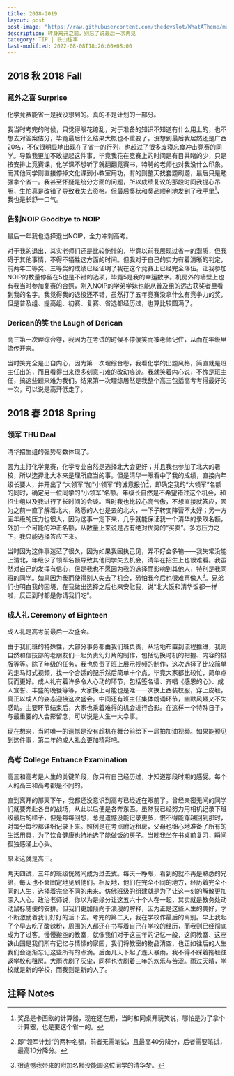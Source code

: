 ```yaml
---
title: 2018-2019
layout: post
post-image: "https://raw.githubusercontent.com/thedevslot/WhatATheme/master/assets/images/SamplePost.png?token=AHMQUEPC4IFADOF5VG4QVN26Z64GG"
description: 转身离开之前，别忘了说最后一次再见
category: TIP | 铁山往事
last-modified: 2022-08-08T18:26:00+08:00
---
```


## 2018 秋 2018 Fall

### 意外之喜 Surprise

化学竞赛能省一是我没想到的。真的不是计划的一部分。

我当时考完的时候，只觉得眼花缭乱，对于准备的知识不知道有什么用上的，也不想去对答案估分，毕竟最后什么结果大概也不重要了。没想到最后我居然还是广西20名，不仅很明显地出现在了省一的行列，也超过了很多废寝忘食冲击竞赛的同学。导致我更加不敢提起这件事，毕竟我花在竞赛上的时间是有目共睹的少，只是按安排上竞赛课，化学课不想听了就翻翻竞赛书，特聘的老师也对我没什么印象。而其他同学则直接停掉文化课到小教室用功，有的则整天找套题刷题，最后只是勉强拿个省一。我甚至怀疑是统分方面的问题，所以成绩复议的那段时间我提心吊胆，生怕真是改错了导致我失去资格。但最后奖状和奖品顺利地发到了我手里[^1]，我也是长舒一口气。

[^1]: 奖品是卡西欧的计算器，现在还在用，当时和同桌开玩笑说，哪怕是为了拿个计算器，也是要这个省一的。

### 告别NOIP Goodbye to NOIP

最后一年我也选择退出NOIP，全力冲刺高考。

对于我的退出，其实老师们还是比较惋惜的，毕竟以前我展现过省一的潜质，但我碍于其他事情，不得不牺牲这方面的时间。但我对于自己的实力有着清晰的判定，前两年二等奖、三等奖的成绩已经证明了我在这个竞赛上已经完全落伍。让我参加NOIP的数量停留在5也是不错的选项，毕竟5是我的幸运数字。机房外的墙壁上也有我当时参加复赛的合照，刚入NOIP的学弟学妹也能从普及组的远古获奖者里看到我的名字。我觉得我的退役还不错，虽然打了五年竞赛没拿什么有竞争力的奖，但是普及组、提高组、初赛、复赛、省选都经历过，也算比较圆满了。

### Derican的笑 the Laugh of Derican

高三第一次理综合卷，我因为在考试的时候不停傻笑而被老师记住，从而在年级里流传开来。

当时笑完全是出自内心，因为第一次理综合卷，我看化学的出题风格，简直就是班主任出的，而且看得出来很多刻意刁难的改动痕迹。我就笑着内心说，不愧是班主任，搞这些题来难为我们。结果第一次理综居然是我整个高三包括高考考得最好的一次，可以说是高开低走了。

## 2018 春 2018 Spring

### 领军 THU Deal

清华招生组的强势尽数体现了。

因为主打化学竞赛，化学专业自然是选择北大会更好；并且我也参加了北大的暑校，所以选择北大本来是理所应当的事。但是清华一眼看中了我的成绩，直接向年级长要人，并开出了”大领军“加”小领军“的诚意报价[^2]，即确定我的“大领军”名额的同时，确定另一位同学的“小领军”名额。年级长自然是不希望错过这个机会，和招生组以及我进行了长时间的会谈。当时我也比较心高气傲，不想直接就答应，因为之前一直了解着北大，熟悉的人也是去的北大，一下子转变阵营不太好；另一方面年级的压力也很大，因为这事一定下来，几乎就能保证我一个清华的录取名额，外加一个可能的冲击名额，从数量上来说是占有绝对优势的“买卖”。多方压力之下，我只能选择答应下来。

当时因为这件事迷茫了很久，因为如果我固执己见，弄不好会多输——我失常没能上清北，年级少了领军名额导致其他同学失去机会，清华在招生上也很难看。我虽然对自己的发挥有信心，但是我也不愿因为我的选择而影响到其他人，特别是我同班的同学。如果因为我而使得别人失去了机会，恐怕我今后也很难再做人[^3]。兄弟们也明白我的困境，在我做出选择之后也来安慰我，说“北大饭和清华饭都一样啦，反正到时都是你请我们吃”。

[^2]: 即”领军计划“的两种名额，前者无需笔试，且最高40分降分，后者需要笔试，最高10分降分。
[^3]: 很遗憾我带来的附加名额没能圆这位同学的清华梦。

### 成人礼 Ceremony of Eighteen

成人礼是高考前最后一次盛会。

由于我们班的特殊性，大部分事务都由我们班负责，从场地布置到流程推进，我则自然和信技部的老朋友们一起负责幻灯片的制作，包括切换时机的把握、内容的排版等等。除了年级的任务，我也负责了班上展示视频的制作，这次选择了比较简单的走马灯式视频，找一个合适的配乐然后简单卡个点，毕竟大家都比较忙，简单点反而更好。成人礼有着许多令人心动的环节，包括签名墙、齐唱《感恩的心》、成人宣誓、丰盛的晚餐等等，大家换上可能也是唯一一次换上西装校服，穿上皮鞋，真正以成人的姿态迎接这次盛会。中间还有班主任集体朗诵环节，幽默风趣又不失感动。主要环节结束后，大家也乘着难得的机会进行合影。在这样一个特殊日子，与最重要的人合影留念，可以说是人生一大幸事。

现在想来，当时唯一的遗憾是没有趁机在舞台前给下一届拍加油视频。如果能预见到这件事，第二年的成人礼会更加精彩吧。

### 高考 College Entrance Examination

高三和高考是人生的关键阶段，你只有自己经历过，才知道那段时期的感受。每个人的高三和高考都是不同的。

直到离开的那天下午，我都还没意识到高考已经近在眼前了。曾经亲密无间的同学们就要奔赴各自的战场，从此以后便是各奔东西。虽然我已经努力用相机记录下班级最后的样子，但是每每回想，总是遗憾没能记录更多，恨不得能穿越回到那时，对每分每秒都详细记录下来。照例是在考点附近租房，父母也细心地准备了所有的生活用具，为了饮食健康也特地选了能做饭的房子。当晚我坐在书桌前复习，瞬间孤独感涌上心头。

原来这就是高三。

两天四试，三年的班级恍然间成为过去式。每天一睁眼，看到的就不再是熟悉的兄弟，每天也不会固定地见到他们。相反地，他们在完全不同的地方，经历着完全不同的人生，选择着完全不同的未来。仿佛班级的组建就是为了让这一刻的解散更加深入人心。政治老师说，你以为是缘分让这五六十个人在一起，其实就是教务处动动鼠标随便的安排。但我们更加倾向于浪漫的解释，因为正是这些人生的美好，才不断激励着我们好好的活下去。考完的第二天，我在学校作最后的离别。早上我起了个早去吃了酸辣粉，周围的人都还在书写着自己在学校的经历，而我则已经彻底成为了过客。慢慢搬空的教室，就像我们对于这三年的记忆一般，这间教室、这座铁山园是我们所有记忆与情愫的家园，我们将教室的物品清空，也正如往后的人生我们会逐渐忘记这些所有的点滴。后面几天下起了连天暴雨，我不得不踩着拖鞋往返学校和租房。大雨洗刷了灰尘，同样也洗刷着三年的欢乐与苦涩。雨过天晴，学校就是新的学校，而我则是新的人了。

## 注释 Notes